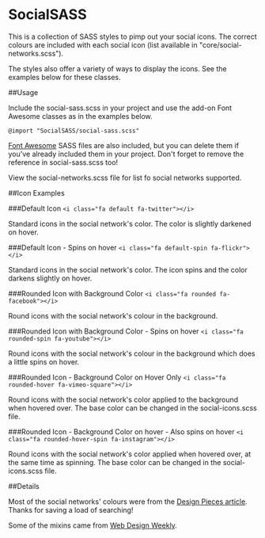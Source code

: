 # SocialSASS
This is a collection of SASS styles to pimp out your social icons. The correct colours are included with each social icon (list available in "core/social-networks.scss").

The styles also offer a variety of ways to display the icons. See the examples below for these classes.

##Usage

Include the social-sass.scss in your project and use the add-on Font Awesome classes as in the examples below.

`@import "SocialSASS/social-sass.scss"`

[Font Awesome](http://fortawesome.github.io/Font-Awesome/) SASS files are also included, but you can delete them if you've already included them in your project. Don't forget to remove the reference in social-sass.scss too!

View the social-networks.scss file for list fo social networks supported.

##Icon Examples

###Default Icon
`<i class="fa default fa-twitter"></i>`

Standard icons in the social network's color. The color is slightly darkened on hover.

###Default Icon - Spins on hover
`<i class="fa default-spin fa-flickr"></i>`

Standard icons in the social network's color. The icon spins and the color darkens slightly on hover.

###Rounded Icon with Background Color
`<i class="fa rounded fa-facebook"></i>`

Round icons with the social network's colour in the background.

###Rounded Icon with Background Color - Spins on hover
`<i class="fa rounded-spin fa-youtube"></i>`

Round icons with the social network's colour in the background which does a little spins on hover.

###Rounded Icon - Background Color on Hover Only
`<i class="fa rounded-hover fa-vimeo-square"></i>`

Round icons with the social network's color applied to the background when hovered over. The base color can be changed in the social-icons.scss file.

###Rounded Icon - Background Color on hover - Also spins on hover
`<i class="fa rounded-hover-spin fa-instagram"></i>`

Round icons with the social network's color applied when hovered over, at the same time as spinning. The base color can be changed in the social-icons.scss file.

##Details

Most of the social networks' colours were from the [Design Pieces article](http://designpieces.com/2012/12/social-media-colours-hex-and-rgb). Thanks for saving a load of searching!

Some of the mixins came from [Web Design Weekly](https://github.com/web-design-weekly/sass-mixins).